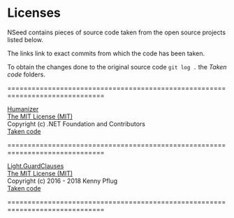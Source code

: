 # Licenses

NSeed contains pieces of source code taken from the open source projects listed below.

The links link to exact commits from which the code has been taken.

To obtain the changes done to the original source code `git log .` the *Taken code* folders.

==============================================================================

[Humanizer](https://github.com/Humanizr/Humanizer/tree/10e1be770c00ce59c08d5efbe551800400f02c53)<br/>
[The MIT License (MIT)](https://github.com/Humanizr/Humanizer/blob/10e1be770c00ce59c08d5efbe551800400f02c53/LICENSE)<br/>
Copyright (c) .NET Foundation and Contributors<br/>
[Taken code](../src/NSeed/ThirdParty/Humanizer)

==============================================================================

[Light.GuardClauses](https://github.com/feO2x/Light.GuardClauses/tree/d9846b645d11dbb5ff0a2d2ea594eaae5d95767f)<br/>
[The MIT License (MIT)](https://github.com/feO2x/Light.GuardClauses/blob/d9846b645d11dbb5ff0a2d2ea594eaae5d95767f/LICENSE)<br/>
Copyright (c) 2016 - 2018 Kenny Pflug<br/>
[Taken code](../src/NSeed/ThirdParty/Light.GuardClauses)

==============================================================================